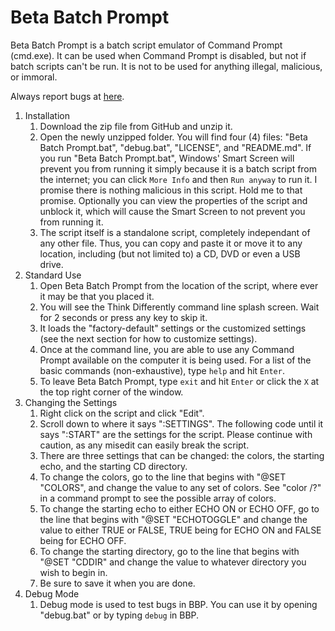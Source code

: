 # Beta Batch Prompt
Beta Batch Prompt is a batch script emulator of Command Prompt (cmd.exe). It can be used when Command Prompt is disabled, but not if batch scripts can't be run. It is not to be used for anything illegal, malicious, or immoral.

Always report bugs at [here](https://github.com/HeyITGuyFixIt/Beta-Batch-Prompt/issues).

1. Installation
   1. Download the zip file from GitHub and unzip it.
   2. Open the newly unzipped folder. You will find four (4) files: "Beta Batch Prompt.bat", "debug.bat", "LICENSE", and "README.md". If you run "Beta Batch Prompt.bat", Windows' Smart Screen will prevent you from running it simply because it is a batch script from the internet; you can click `More Info` and then `Run anyway` to run it. I promise there is nothing malicious in this script. Hold me to that promise. Optionally you can view the properties of the script and unblock it, which will cause the Smart Screen to not prevent you from running it.
   3. The script itself is a standalone script, completely independant of any other file. Thus, you can copy and paste it or move it to any location, including (but not limited to) a CD, DVD or even a USB drive.
2. Standard Use
   1. Open Beta Batch Prompt from the location of the script, where ever it may be that you placed it.
   2. You will see the Think Differently command line splash screen. Wait for 2 seconds or press any key to skip it.
   3. It loads the "factory-default" settings or the customized settings (see the next section for how to customize settings).
   4. Once at the command line, you are able to use any Command Prompt available on the computer it is being used. For a list of the basic commands (non-exhaustive), type `help` and hit `Enter`.
   5. To leave Beta Batch Prompt, type `exit` and hit `Enter` or click the `X` at the top right corner of the window.
3. Changing the Settings
   1. Right click on the script and click "Edit".
   2. Scroll down to where it says ":SETTINGS". The following code until it says ":START" are the settings for the script. Please continue with caution, as any misedit can easily break the script.
   3. There are three settings that can be changed: the colors, the starting echo, and the starting CD directory.
   4. To change the colors, go to the line that begins with "@SET "COLORS", and change the value to any set of colors. See "color /?" in a command prompt to see the possible array of colors.
   5. To change the starting echo to either ECHO ON or ECHO OFF, go to the line that begins with "@SET "ECHOTOGGLE" and change the value to either TRUE or FALSE, TRUE being for ECHO ON and FALSE being for ECHO OFF.
   6. To change the starting directory, go to the line that begins with "@SET "CDDIR" and change the value to whatever directory you wish to begin in.
   7. Be sure to save it when you are done.
4. Debug Mode
   1. Debug mode is used to test bugs in BBP. You can use it by opening "debug.bat" or by typing `debug` in BBP.
